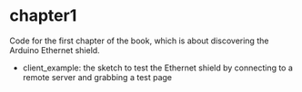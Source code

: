 chapter1
==================

Code for the first chapter of the book, which is about discovering the Arduino Ethernet shield.

- client_example: the sketch to test the Ethernet shield by connecting to a remote server and grabbing a test page